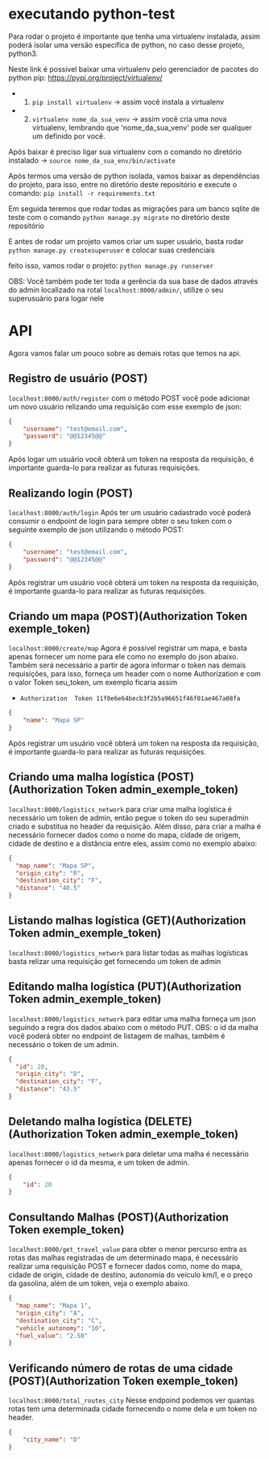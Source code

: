 # executando python-test

Para rodar o projeto é importante que tenha uma virtualenv instalada, assim poderá isolar uma versão especifica de python, no caso desse projeto, python3.

Neste link é possivel baixar uma virtualenv pelo gerenciador de pacotes do python pip: https://pypi.org/project/virtualenv/
- 1. `pip install virtualenv` -> assim você instala a virtualenv
- 2. `virtualenv nome_da_sua_venv` -> assim você cria uma nova virtualenv, lembrando que 'nome_da_sua_venv' pode ser qualquer um definido por você.

Após baixar é preciso ligar sua virtualenv com o comando no diretório instalado -> `source nome_da_sua_env/bin/activate`

Após termos uma versão de python isolada, vamos baixar as dependências do projeto, para isso, entre no diretório deste repositório e execute o comando: 
`pip install -r requirements.txt`


Em seguida teremos que rodar todas as migrações para um banco sqlite de teste com o comando `python manage.py migrate` no diretório deste repositório

E antes de rodar um projeto vamos criar um super usuário, basta rodar `python manage.py createsuperuser` e colocar suas credenciais

feito isso, vamos rodar o projeto: `python manage.py runserver`

OBS: Você também pode ter toda a gerência da sua base de dados através do admin localizado na rotal `localhost:8000/admin/`, utilize o seu superusuário para logar nele

# API

Agora vamos falar um pouco sobre as demais rotas que temos na api.


Registro de usuário (POST)
----------
`localhost:8000/auth/register`
 com o método POST você pode adicionar um novo usuário relizando uma requisição com esse exemplo de json: 
```json
{
	"username": "test@email.com",
	"password": "@@12345@@"
}
```
Após logar um usuário você obterá um token na resposta da requisição, é importante guarda-lo para realizar as futuras requisições.

Realizando login (POST)
----------
`localhost:8000/auth/login` Após ter um usuário cadastrado você poderá consumir o endpoint de login para sempre obter o seu token com o seguinte exemplo de json utilizando o método POST: 
```json
{
	"username": "test@email.com",
	"password": "@@12345@@"
}
```
Após registrar um usuário você obterá um token na resposta da requisição, é importante guarda-lo para realizar as futuras requisições.

Criando um mapa (POST)(Authorization  Token exemple_token)
----------
`localhost:8000/create/map` Agora é possivel registrar um mapa, e basta apenas fornecer um nome para ele como no exemplo do json abaixo. Também será necessário a partir de agora informar o token nas demais requisições,
para isso, forneça um header com o nome Authorization e com o valor Token seu_token, um exemplo ficaria assim 
- `Authorization  Token 11f0e6e64becb3f2b5a96651f46f01ae467a08fa`

```json
{
	"name": "Mapa SP"
}
```
Após registrar um usuário você obterá um token na resposta da requisição, é importante guarda-lo para realizar as futuras requisições.

Criando uma malha logística (POST)(Authorization  Token admin_exemple_token)
----------
`localhost:8000/logistics_network` para criar uma malha logística é necessário um token de admin, então pegue o token do seu superadmin criado e substitua no header da requisição. Além disso, para criar a malha é necessário fornecer dados como o nome do mapa, cidade de origem, cidade de destino e a distância entre eles, assim como no exemplo abaixo:

```json
{
  "map_name": "Mapa SP",
  "origin_city": "R",
  "destination_city": "F",
  "distance": "40.5"
}
```

Listando malhas logística (GET)(Authorization  Token admin_exemple_token)
----------
`localhost:8000/logistics_network` para listar todas as malhas logísticas basta relizar uma requisição get fornecendo um token de admin

Editando malha logística (PUT)(Authorization  Token admin_exemple_token)
----------
`localhost:8000/logistics_network` para editar uma malha forneça um json seguindo a regra dos dados abaixo com o método PUT. OBS: o id da malha você poderá obter no endpoint de listagem de malhas, também é necessário o token de um admin.
```json
{
  "id": 20,
  "origin_city": "D",
  "destination_city": "F",
  "distance": "43.5"
}
```

Deletando malha logística (DELETE)(Authorization  Token admin_exemple_token)
----------
`localhost:8000/logistics_network` para deletar uma malha é necessário apenas fornecer o id da mesma, e um token de admin.
```json
{
	"id": 20
}
```

Consultando Malhas (POST)(Authorization  Token exemple_token)
----------
`localhost:8000/get_travel_value` para obter o menor percurso entra as rotas das malhas registradas de um determinado mapa, é necessário realizar uma requisição POST
e fornecer dados como, nome do mapa, cidade de origin, cidade de destino, autonomia do veículo km/l, e o preço da gasolina, além de um token, veja o exemplo abaixo.
```json
{
  "map_name": "Mapa 1",
  "origin_city": "A",
  "destination_city": "C",
  "vehicle_autonomy": "10",
  "fuel_value": "2.50"
}
```

Verificando número de rotas de uma cidade (POST)(Authorization  Token exemple_token)
----------
`localhost:8000/total_routes_city` Nesse endpoind podemos ver quantas rotas tem uma determinada cidade fornecendo o nome dela e um token no header.

```json
{
	"city_name": "D"
}
```

